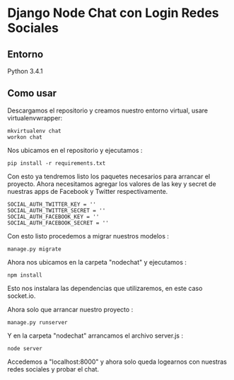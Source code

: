 Django Node Chat con Login Redes Sociales
=================

## Entorno
Python 3.4.1

## Como usar

Descargamos el repositorio y creamos nuestro entorno virtual, usare virtualenvwrapper:

    mkvirtualenv chat
    workon chat

Nos ubicamos en el repositorio y ejecutamos :

    pip install -r requirements.txt
    
Con esto ya tendremos listo los paquetes necesarios para arrancar el proyecto.
Ahora necesitamos agregar los valores de las key y secret de nuestras apps de Facebook y Twitter respectivamente.

    SOCIAL_AUTH_TWITTER_KEY = ''
    SOCIAL_AUTH_TWITTER_SECRET = ''
    SOCIAL_AUTH_FACEBOOK_KEY = ''
    SOCIAL_AUTH_FACEBOOK_SECRET = ''

Con esto listo procedemos a migrar nuestros modelos :

    manage.py migrate

Ahora nos ubicamos en la carpeta "nodechat" y ejecutamos :

    npm install

Esto nos instalara las dependencias que utilizaremos, en este caso socket.io.

Ahora solo que arrancar nuestro proyecto :

    manage.py runserver

Y en la carpeta "nodechat" arrancamos el archivo server.js :

    node server

Accedemos a "localhost:8000" y ahora solo queda logearnos con nuestras redes sociales y probar el chat.
